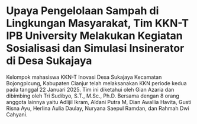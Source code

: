 # Upaya Pengelolaan Sampah di Lingkungan Masyarakat, Tim KKN-T IPB University Melakukan Kegiatan Sosialisasi dan Simulasi Insinerator di Desa Sukajaya

Kelompok mahasiswa KKN-T Inovasi Desa Sukajaya Kecamatan Bojongpicung, Kabupaten Cianjur telah melaksanakan KKN periode kedua pada tanggal 22 Januari 2025. Tim ini diketahui oleh Gian Azaria dan dibimbing oleh Tri Sudibyo, S.T., M.Sc., Ph.D. Bersama dengan 8 orang anggota lainnya yaitu Adlijil Ikram, Aldani Putra M, Dian Awallia Havita, Gusti Risna Ayu, Herlina Aulia Daulay, Nuryana Saepul Ramdan, dan Rahmah Dwi Cahyani.
